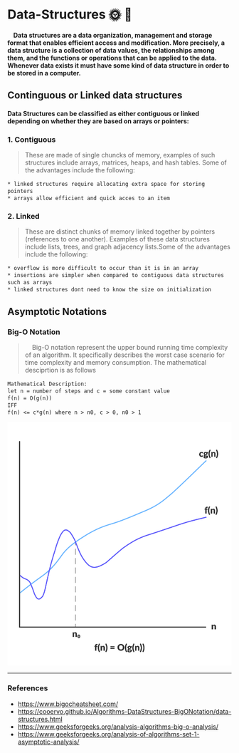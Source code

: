 # Data-Structures :sun_with_face: :new_moon_with_face:                                      

#### &nbsp;&nbsp;&nbsp;&nbsp;Data structures are a data organization, management and storage format that enables efficient access and modification. More precisely, a data structure is a collection of data values, the relationships among them, and the functions or operations that can be applied to the data. Whenever data exists it must have some kind of data structure in order to be stored in a computer.

## Continguous or Linked data structures

#### Data Structures can be classified as either contiguous or linked depending on whether they are based on arrays or pointers:

### 1. Contiguous
> These are made of single chuncks of memory, examples of such structures include arrays, matrices, heaps, and hash tables. Some of the advantages include the following:

    * linked structures require allocating extra space for storing pointers
    * arrays allow efficient and quick acces to an item 

### 2. Linked
> These are distinct chunks of memory linked together by pointers (references to one another). Examples of these data structures include lists, trees, and graph adjacency lists.Some of the advantages include the following:
> 
    * overflow is more difficult to occur than it is in an array
    * insertions are simpler when compared to contiguous data structures such as arrays
    * linked structures dont need to know the size on initialization 

## Asymptotic Notations

### Big-O Notation
> &nbsp;&nbsp;&nbsp;&nbsp;Big-O notation represent the upper bound running time complexity of an algorithm. It specifically describes the worst case scenario for time complexity and memory consumption. The mathematical desciprtion is as follows
```
Mathematical Description: 
let n = number of steps and c = some constant value   
f(n) = O(g(n))
IFF  
f(n) <= c*g(n) where n > n0, c > 0, n0 > 1
```
![Big-O Notation](/images/bigO.png)
<hr>

### References
* https://www.bigocheatsheet.com/
* https://cooervo.github.io/Algorithms-DataStructures-BigONotation/data-structures.html
* https://www.geeksforgeeks.org/analysis-algorithms-big-o-analysis/
* https://www.geeksforgeeks.org/analysis-of-algorithms-set-1-asymptotic-analysis/


